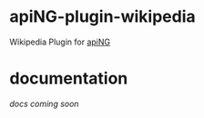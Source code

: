 # apiNG-plugin-wikipedia
Wikipedia Plugin for [apiNG](https://github.com/JohnnyTheTank/apiNG)

# documentation
_docs coming soon_
